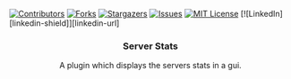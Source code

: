 
<!-- PROJECT SHIELDS -->
<!--
*** I'm using markdown "reference style" links for readability.
*** Reference links are enclosed in brackets [ ] instead of parentheses ( ).
*** See the bottom of this document for the declaration of the reference variables
*** for contributors-url, forks-url, etc. This is an optional, concise syntax you may use.
*** https://www.markdownguide.org/basic-syntax/#reference-style-links
-->
[![Contributors][contributors-shield]][contributors-url]
[![Forks][forks-shield]][forks-url]
[![Stargazers][stars-shield]][stars-url]
[![Issues][issues-shield]][issues-url]
[![MIT License][license-shield]][license-url]
[![LinkedIn][linkedin-shield]][linkedin-url]

<p align="center">

  <h3 align="center">Server Stats</h3>

  <p align="center">
    A plugin which displays the servers stats in a gui.
    <br />
</p>



[contributors-shield]: https://img.shields.io/github/contributors/Decemberrrr/repo.svg??style=for-the-badge&logo=appveyor
[contributors-url]: https://github.com/Decemberrrr/repo/graphs/contributors
[forks-shield]: https://img.shields.io/github/forks/Decemberrrr/repo.svg?style=for-the-badge&logo=appveyor
[forks-url]: https://github.com/Decemberrrr/repo/network/members
[stars-shield]: https://img.shields.io/github/stars/Decemberrrr/repo.svg?style=for-the-badge&logo=appveyor
[stars-url]: https://github.com/Decemberrrr/repo/stargazers
[issues-shield]: https://img.shields.io/github/issues/Decemberrrr/repo.svg?style=for-the-badge&logo=appveyor
[issues-url]: https://github.com/Decemberrrr/repo/issues
[license-shield]: https://img.shields.io/github/license/Decemberrrr/repo.svg?style=for-the-badge&logo=appveyor
[license-url]: https://github.com/Decemberrrr/repo/blob/master/LICENSE.txt
